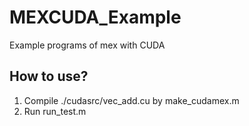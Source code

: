 # MEXCUDA_Example
Example programs of mex with CUDA

## How to use?
1. Compile ./cudasrc/vec_add.cu by make_cudamex.m
2. Run run_test.m